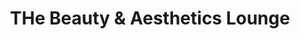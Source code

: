 ---
title: "THe Beauty & Aesthetics Lounge"
url: /downham-market/the-beauty-und-aesthetics-lounge/
shop: Kosmetik
---